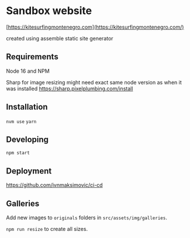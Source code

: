 # Sandbox website

[https://kitesurfingmontenegro.com](https://kitesurfingmontenegro.com/)

created using assemble static site generator

## Requirements

  Node 16 and NPM

  Sharp for image resizing might need exact same node version as when it was installed https://sharp.pixelplumbing.com/install

## Installation

  `nvm use`
  `yarn`

## Developing

  `npm start`

## Deployment

https://github.com/ivnmaksimovic/ci-cd

## Galleries

Add new images to `originals` folders in `src/assets/img/galleries`.

`npm run resize` to create all sizes.
